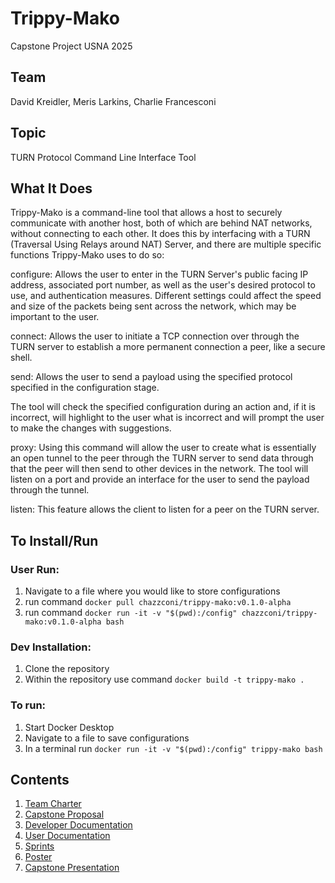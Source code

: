 # Trippy-Mako

Capstone Project USNA 2025

## Team

David Kreidler, Meris Larkins, Charlie Francesconi

## Topic

TURN Protocol Command Line Interface Tool

## What It Does

Trippy-Mako is a command-line tool that allows a host to securely communicate with another host, both of which are behind NAT networks, without connecting to each other. It does this by interfacing with a TURN (Traversal Using Relays around NAT) Server, and there are multiple specific functions Trippy-Mako uses to do so:

configure: Allows the user to enter in the TURN Server's public facing IP address, 
associated port number, as well as the user's desired protocol to use, and 
authentication measures. Different settings could affect the speed and size of 
the packets being sent across the network, which may be important to the user.

connect: Allows the user to initiate a TCP connection over through the TURN 
server to establish a more permanent connection a peer, like a secure shell.

send: Allows the user to send a payload using the specified protocol specified 
in the configuration stage.

The tool will check the specified configuration during an action and, if it is 
incorrect, will highlight to the user what is incorrect and will prompt the user 
to make the changes with suggestions.

proxy: Using this command will allow the user to create what is essentially an 
open tunnel to the peer through the TURN server to send data through that the peer 
will then send to other devices in the network. The tool will listen on a port and 
provide an interface for the user to send the payload through the tunnel.

listen: This feature allows the client to listen for a peer on the TURN server.

## To Install/Run

### User Run:

1. Navigate to a file where you would like to store configurations
2. run command `docker pull chazzconi/trippy-mako:v0.1.0-alpha`
2. run command `docker run -it -v "$(pwd):/config" chazzconi/trippy-mako:v0.1.0-alpha bash`

### Dev Installation:

1. Clone the repository
2. Within the repository use command `docker build -t trippy-mako .`

### To run:

1. Start Docker Desktop
2. Navigate to a file to save configurations
3. In a terminal run `docker run -it -v "$(pwd):/config" trippy-mako bash`

## Contents

1. [Team Charter](Charter.md)
2. [Capstone Proposal](proposal/proposal.md)
3. [Developer Documentation](docs-dev/README.md)
4. [User Documentation](docs-user/README.md)
5. [Sprints](sprints/README.md)
6. [Poster](https://docs.google.com/presentation/d/15vX1Sx2uotJdCwXHGU7jTiEqNvDkot7u/edit?usp=sharing&ouid=118076866767137996333&rtpof=true&sd=true)
7. [Capstone Presentation](https://docs.google.com/presentation/d/1M-JNfSg8ggkpjUakGgC8-kMq2XTXgGCr4LDxTzpvLao/edit?usp=sharing)
